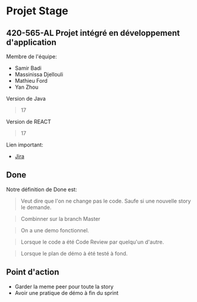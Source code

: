 # Projet Stage
## 420-565-AL Projet intégré en développement d'application

Membre de l'équipe:
- Samir Badi
- Massinissa Djellouli
- Mathieu Ford
- Yan Zhou

Version de Java
> 17

Version de REACT
> 17

Lien important:
 - [Jira](https://420565a22.atlassian.net/jira/software/c/projects/EQ2/boards/2/backlog?issueLimit=100)

## Done
Notre définition de Done est:
>  Veut dire que l'on ne change pas le code. Saufe si une nouvelle story le demande.

> Combinner sur la branch Master

> On a une demo fonctionnel.

> Lorsque le code a été Code Review par quelqu'un d'autre.

> Lorsque le plan de démo à été testé à fond.

## Point d'action

- Garder la meme peer pour toute la story
- Avoir une pratique de démo à fin du sprint

